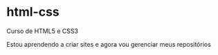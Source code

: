 # html-css
 Curso de HTML5 e CSS3

Estou aprendendo a criar sites e agora vou gerenciar meus repositórios 